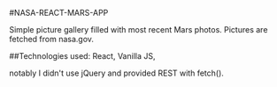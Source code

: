 #NASA-REACT-MARS-APP

Simple picture gallery filled with most recent Mars photos.
Pictures are fetched from nasa.gov.

##Technologies used:
React,
Vanilla JS,

notably I didn't use jQuery and provided REST with fetch().
